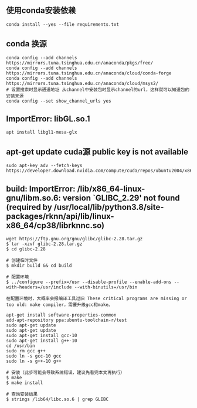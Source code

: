 ## 使用conda安装依赖
```shell
conda install --yes --file requirements.txt
```

## conda 换源
```shell
conda config --add channels https://mirrors.tuna.tsinghua.edu.cn/anaconda/pkgs/free/
conda config --add channels https://mirrors.tuna.tsinghua.edu.cn/anaconda/cloud/conda-forge 
conda config --add channels https://mirrors.tuna.tsinghua.edu.cn/anaconda/cloud/msys2/
# 设置搜索时显示通道地址 从channel中安装包时显示channel的url，这样就可以知道包的安装来源
conda config --set show_channel_urls yes
```

## ImportError: libGL.so.1
```shell
apt install libgl1-mesa-glx
```

## apt-get update cuda源 public key is not available
```shell
sudo apt-key adv --fetch-keys https://developer.download.nvidia.com/compute/cuda/repos/ubuntu2004/x86_64/3bf863cc.pub
```

## build: ImportError: /lib/x86_64-linux-gnu/libm.so.6: version `GLIBC_2.29' not found (required by /usr/local/lib/python3.8/site-packages/rknn/api/lib/linux-x86_64/cp38/librknnc.so)
```shell
wget https://ftp.gnu.org/gnu/glibc/glibc-2.28.tar.gz
$ tar -xzvf glibc-2.28.tar.gz
$ cd glibc-2.28

# 创建临时文件
$ mkdir build && cd build

# 配置环境 
$ ../configure --prefix=/usr --disable-profile --enable-add-ons --with-headers=/usr/include --with-binutils=/usr/bin

在配置环境时，大概率会报编译工具过旧 These critical programs are missing or too old: make compiler，需要升级gcc和make。

apt-get install software-properties-common 
add-apt-repository ppa:ubuntu-toolchain-r/test
sudo apt-get update
sudo apt-get update
sudo apt-get install gcc-10
sudo apt-get install g++-10
cd /usr/bin
sudo rm gcc g++
sudo ln -s gcc-10 gcc
sudo ln -s g++-10 g++

# 安装（此步可能会导致系统错误，建议先看完本文再执行）
$ make
$ make install

# 查询安装结果
$ strings /lib64/libc.so.6 | grep GLIBC
